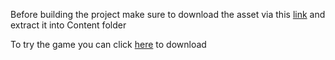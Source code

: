 Before building the project make sure to download the asset via this [link](https://drive.google.com/file/d/1gsg3ypN5_mjBI_5fK1cgPjYGrqMTXTay/view?usp=sharing) and extract it into Content folder

To try the game you can click [here](https://drive.google.com/file/d/1qgbEwMxBZ4ogx9_IjHJM9cwgsgcSkYd-/view?usp=sharing) to download